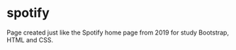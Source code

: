 # spotify
Page created just like the Spotify home page from 2019 for study Bootstrap, HTML and CSS.

